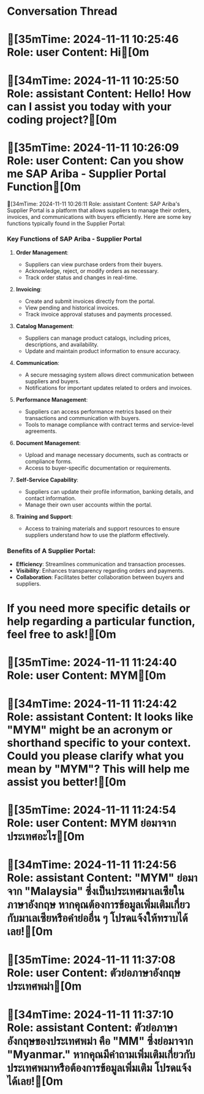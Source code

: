 # Conversation Thread

[35mTime: 2024-11-11 10:25:46
Role: user
Content: Hi[0m
==================================================
[34mTime: 2024-11-11 10:25:50
Role: assistant
Content: Hello! How can I assist you today with your coding project?[0m
==================================================
[35mTime: 2024-11-11 10:26:09
Role: user
Content: Can you show me SAP Ariba - Supplier Portal Function[0m
==================================================
[34mTime: 2024-11-11 10:26:11
Role: assistant
Content: SAP Ariba's Supplier Portal is a platform that allows suppliers to manage their orders, invoices, and communications with buyers efficiently. Here are some key functions typically found in the Supplier Portal:

### Key Functions of SAP Ariba - Supplier Portal

1. **Order Management**:
   - Suppliers can view purchase orders from their buyers.
   - Acknowledge, reject, or modify orders as necessary.
   - Track order status and changes in real-time.

2. **Invoicing**:
   - Create and submit invoices directly from the portal.
   - View pending and historical invoices.
   - Track invoice approval statuses and payments processed.

3. **Catalog Management**:
   - Suppliers can manage product catalogs, including prices, descriptions, and availability.
   - Update and maintain product information to ensure accuracy.

4. **Communication**:
   - A secure messaging system allows direct communication between suppliers and buyers.
   - Notifications for important updates related to orders and invoices.

5. **Performance Management**:
   - Suppliers can access performance metrics based on their transactions and communication with buyers.
   - Tools to manage compliance with contract terms and service-level agreements.

6. **Document Management**:
   - Upload and manage necessary documents, such as contracts or compliance forms.
   - Access to buyer-specific documentation or requirements.

7. **Self-Service Capability**:
   - Suppliers can update their profile information, banking details, and contact information.
   - Manage their own user accounts within the portal.

8. **Training and Support**:
   - Access to training materials and support resources to ensure suppliers understand how to use the platform effectively.

### Benefits of A Supplier Portal:

- **Efficiency**: Streamlines communication and transaction processes.
- **Visibility**: Enhances transparency regarding orders and payments.
- **Collaboration**: Facilitates better collaboration between buyers and suppliers.

If you need more specific details or help regarding a particular function, feel free to ask![0m
==================================================
[35mTime: 2024-11-11 11:24:40
Role: user
Content: MYM[0m
==================================================
[34mTime: 2024-11-11 11:24:42
Role: assistant
Content: It looks like "MYM" might be an acronym or shorthand specific to your context. Could you please clarify what you mean by "MYM"? This will help me assist you better![0m
==================================================
[35mTime: 2024-11-11 11:24:54
Role: user
Content: MYM ย่อมาจากประเทศอะไร[0m
==================================================
[34mTime: 2024-11-11 11:24:56
Role: assistant
Content: "MYM" ย่อมาจาก "Malaysia" ซึ่งเป็นประเทศมาเลเซียในภาษาอังกฤษ หากคุณต้องการข้อมูลเพิ่มเติมเกี่ยวกับมาเลเซียหรือคำย่ออื่น ๆ โปรดแจ้งให้ทราบได้เลย![0m
==================================================
[35mTime: 2024-11-11 11:37:08
Role: user
Content: ตัวย่อภาษาอังกฤษประเทศพม่า[0m
==================================================
[34mTime: 2024-11-11 11:37:10
Role: assistant
Content: ตัวย่อภาษาอังกฤษของประเทศพม่า คือ "MM" ซึ่งย่อมาจาก "Myanmar." หากคุณมีคำถามเพิ่มเติมเกี่ยวกับประเทศพมาหรือต้องการข้อมูลเพิ่มเติม โปรดแจ้งได้เลย![0m
==================================================
